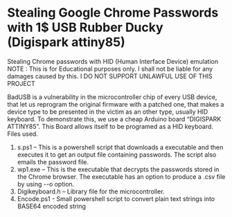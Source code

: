 # Stealing Google Chrome Passwords with 1$ USB Rubber Ducky (Digispark attiny85)
Stealing Chrome passwords with HID (Human Interface Device) emulation
NOTE : This is for Educational purposes only. I shall not be liable for any damages caused by this.
I DO NOT SUPPORT UNLAWFUL USE OF THIS PROJECT

BadUSB is a vulnerability in the microcontroller chip of every USB device, that let us reprogram the original firmware with a patched one, that makes a device type to be presented in the victim as an other type, usually HID keyboard.
To demonstrate this, we use a cheap Arduino board “DIGISPARK ATTINY85”. 
This Board allows itself to be programed as a HID keyboard.
Files used.
1)	s.ps1 – This is a powershell script that downloads a executable and then executes it to get an output file containing passwords. The script also emails the password file.
2)	wp1.exe – This is the executable that decrypts the passwords stored in the Chrome browser. The executable has an option to produce a .csv file by using --o option.
3)	Digikeyboard.h – Library file for the microcontroller.
4) Encode.ps1 - Small powershell script to convert plain text strings into BASE64 encoded string
